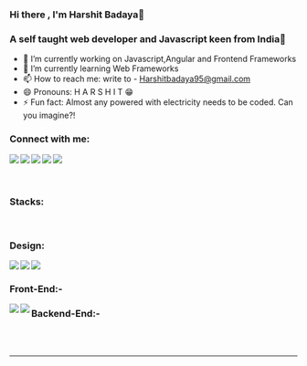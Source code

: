 ### Hi there , I'm Harshit Badaya👋

### A self taught web developer and Javascript keen from India💛

- 🔭 I’m currently working on Javascript,Angular and Frontend Frameworks
- 🌱 I’m currently learning Web Frameworks
- 📫 How to reach me: write to - Harshitbadaya95@gmail.com 
- 😄 Pronouns: H A R S H I T 😁
- ⚡ Fun fact: Almost any powered with electricity needs to be coded. Can you imagine?!


### Connect with me:

<img align="left" src="https://img.icons8.com/fluent/48/000000/domain.png"/>
<img align="left" src="https://img.icons8.com/color/48/000000/linkedin-circled.png"/>
<img align="left" src="https://img.icons8.com/fluent/48/000000/twitter.png"/>
<img align="left" src="https://img.icons8.com/fluent/48/000000/facebook-new.png"/>
<img align="left" src="https://img.icons8.com/fluent/48/000000/instagram-new.png"/>

<br />
<br />
<br />

### Stacks:
<br />

### Design:

<img align="left"  src="https://img.icons8.com/color/48/000000/html-5.png"/>
<img align="left"  src="https://img.icons8.com/color/48/000000/css3.png"/>
<img align="left" src="https://img.icons8.com/color/48/000000/bootstrap.png"/>

<br/>

### Front-End:-
<img align="left" src="https://img.icons8.com/color/48/000000/javascript.png"/>
<img align="left" src="https://img.icons8.com/color/48/000000/angularjs.png"/>

### Backend-End:-


<br />
<br />

---
<!--
**Harshit-Badaya/Harshit-Badaya** is a ✨ _special_ ✨ repository because its `README.md` (this file) appears on your GitHub profile.

Here are some ideas to get you started:

- -->
